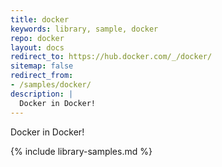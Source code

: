 ```yaml
---
title: docker
keywords: library, sample, docker
repo: docker
layout: docs
redirect_to: https://hub.docker.com/_/docker/
sitemap: false
redirect_from:
- /samples/docker/
description: |
  Docker in Docker!
---
```


Docker in Docker!


{% include library-samples.md %}
